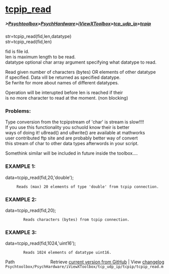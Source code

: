 # [tcpip_read](tcpip_read)
##### >[Psychtoolbox](Psychtoolbox)>[PsychHardware](PsychHardware)>[iViewXToolbox](iViewXToolbox)>[tcp_udp_ip](tcp_udp_ip)>[tcpip](tcpip)

str=tcpip\_read(fid,len,datatype)  
str=tcpip\_read(fid,len)  
  
fid       is file id.  
len       is maximum length to be read.  
datatype  optional char array argument specifying what datatype to read.  
  
Read given number of characters (bytes) OR elements of other datatype  
if specified. Data vill be returned as specified datatype.  
Se  fwrite   for more about names of different datatypes.  
  
Operation will be interupted before len is reached if their  
is no more character to read at the moment. (non blocking)  
  
  
### Problems:  
  
Type conversion from the tcpipstream of 'char' is stream is slow!!!!  
If you use this functionality you schuold know their is better  
ways of doing it! u8read()   and u8write() are available at mathworks    
user contributed ftp site and are probably better way of convert  
this stream of char to other data types afterwords in your script.  
  
Somethink similar will be included in future inside the toolbox....  
  
  
### EXAMPLE 1:  
  
   data=tcpip\_read(fid,20,'double');  
  
         Reads (max) 20 elements of type 'double' from tcpip connection.  
  
  
### EXAMPLE 2:  
  
   data=tcpip\_read(fid,20);  
  
            Reads characters (bytes) from tcpip connection.  
  
  
### EXAMPLE 3:  
  
   data=tcpip\_read(fid,1024,'uint16');  
  
            Reads 1024 elements of datatype uint16.  
  




<div class="code_header" style="text-align:right;">
  <span style="float:left;">Path&nbsp;&nbsp;</span> <span class="counter">Retrieve <a href=
  "https://raw.github.com/Psychtoolbox-3/Psychtoolbox-3/beta/Psychtoolbox/PsychHardware/iViewXToolbox/tcp_udp_ip/tcpip/tcpip_read.m">current version from GitHub</a> | View <a href=
  "https://github.com/Psychtoolbox-3/Psychtoolbox-3/commits/beta/Psychtoolbox/PsychHardware/iViewXToolbox/tcp_udp_ip/tcpip/tcpip_read.m">changelog</a></span>
</div>
<div class="code">
  <code>Psychtoolbox/PsychHardware/iViewXToolbox/tcp_udp_ip/tcpip/tcpip_read.m</code>
</div>

